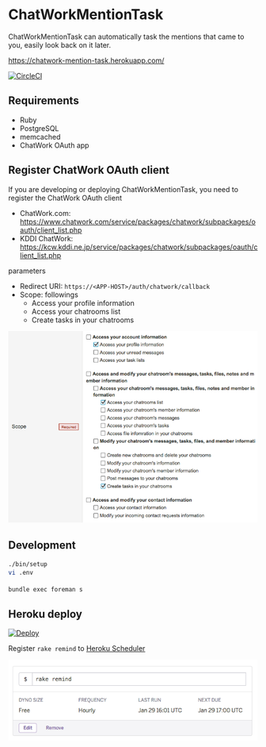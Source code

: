# ChatWorkMentionTask
ChatWorkMentionTask can automatically task the mentions that came to you, easily look back on it later.

https://chatwork-mention-task.herokuapp.com/

[![CircleCI](https://circleci.com/gh/sue445/chatwork_mention_task.svg?style=svg)](https://circleci.com/gh/sue445/chatwork_mention_task)

## Requirements
* Ruby
* PostgreSQL
* memcached
* ChatWork OAuth app

## Register ChatWork OAuth client
If you are developing or deploying ChatWorkMentionTask, you need to register the ChatWork OAuth client

* ChatWork.com: https://www.chatwork.com/service/packages/chatwork/subpackages/oauth/client_list.php
* KDDI ChatWork: https://kcw.kddi.ne.jp/service/packages/chatwork/subpackages/oauth/client_list.php

parameters

* Redirect URI: `https://<APP-HOST>/auth/chatwork/callback`
* Scope: followings
  * Access your profile information
  * Access your chatrooms list
  * Create tasks in your chatrooms

![OAurh client scope](img/oauth_client_scope.png)

## Development
```bash
./bin/setup
vi .env

bundle exec foreman s
```

## Heroku deploy
[![Deploy](https://www.herokucdn.com/deploy/button.png)](https://heroku.com/deploy?template=https://github.com/sue445/chatwork_mention_task)

Register `rake remind` to [Heroku Scheduler](https://addons.heroku.com/scheduler)

![Heroku Scheduler](img/heroku_scheduler.png)
